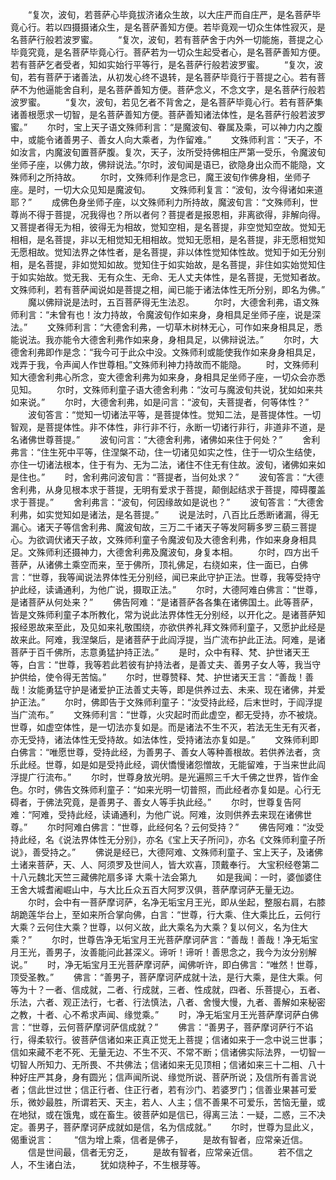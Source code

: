 <!-- { "loadSidebar": true } -->
　　“复次，波旬，若菩萨心毕竟拔济诸众生故，以大庄严而自庄严，是名菩萨毕竟心行。若以四摄摄诸众生，是名菩萨善知方便。若毕竟观一切众生体性寂灭，是名菩萨行般若波罗蜜。
　　“复次，波旬，若有菩萨舍于内外一切能施，菩提之心毕竟究竟，是名菩萨毕竟心行。菩萨若为一切众生起受者心，是名菩萨善知方便。若有菩萨乞者受者，知如实始行平等行，是名菩萨行般若波罗蜜。
　　“复次，波旬，若有菩萨于诸善法，从初发心终不退转，是名菩萨毕竟行于菩提之心。若有菩萨不为他逼能舍自利，是名菩萨善知方便。菩萨念义，不念文字，是名菩萨行般若波罗蜜。
　　“复次，波旬，若见乞者不背舍之，是名菩萨毕竟心行。若有菩萨集诸善根愿求一切智，是名菩萨善知方便。菩萨善知诸法体性，是名菩萨行般若波罗蜜。”
　　尔时，宝上天子语文殊师利言：“是魔波旬、眷属及乘，可以神力内之腹中，或能令诸善男子、善女人向大乘者，为作留难。”
　　文殊师利言：“天子，不如汝言，内魔波旬置菩萨腹。复次，天子，汝所受持佛相庄严第一受乐，令魔波旬坐师子座，以佛力故，佛辩说法。”尔时，波旬闻是语已，欲隐身出众而不能隐，文殊师利之所持故。
　　尔时，文殊师利作是念已，魔王波旬作佛身相，坐师子座。是时，一切大众见知是魔波旬。
　　文殊师利复言：“波旬，汝今得诸如来道耶？”
　　成佛色身坐师子座，以文殊师利力所持故，魔波旬言：“文殊师利，世尊尚不得于菩提，况我得也？所以者何？菩提者是报恩相，非离欲得，非解向得。又菩提者得无为相，彼得无为相故，觉知空相，是名菩提，非空觉知空故。觉知无相相，是名菩提，非以无相觉知无相相故。觉知无愿相，是名菩提，非无愿相觉知无愿相故。觉知法界之体性者，是名菩提，非以体性觉知体性故。觉知于如无分别相，是名菩提，非如觉知如故。觉知住于如实始故，是名菩提，非住如实始觉知住于如实始故。觉无我、无有众生、无命、无人丈夫体性，是名菩提，无觉知者故。文殊师利，若有菩萨闻说如是菩提之相，闻已能于诸法体性无所分别，即名为佛。”
　　魔以佛辩说是法时，五百菩萨得无生法忍。
　　尔时，大德舍利弗，语文殊师利言：“未曾有也！汝力持故，令魔波旬作如来身，身相具足坐师子座，说是深法。”
　　文殊师利言：“大德舍利弗，一切草木树林无心，可作如来身相具足，悉能说法。我亦能令大德舍利弗作如来身，身相具足，以佛辩说法。”
　　尔时，大德舍利弗即作是念：“我今可于此众中没。文殊师利或能使我作如来身身相具足，戏弄于我，令声闻人作世尊相。”文殊师利神力持故而不能隐。
　　时，文殊师利知大德舍利弗心所念，变大德舍利弗为如来身，身相具足坐师子座，一切众会亦悉见知。
　　尔时，文殊师利童子语大德舍利弗：“汝可与魔波旬共说，犹如如来共如来说。”
　　尔时，大德舍利弗，如是问言：“波旬，夫菩提者，何等体性？”
　　波旬答言：“觉知一切诸法平等，是菩提体性。觉知二法，是菩提体性。一切智观，是菩提体性。非不体性，非行非不行，永断一切诸行非行，非道非不道，是名诸佛世尊菩提。”
　　波旬问言：“大德舍利弗，诸佛如来住于何处？”
　　舍利弗言：“住生死中平等，住涅槃不动，住一切诸见如实之性，住于一切众生结使，亦住一切诸法根本，住于有为、无为二法，诸住不住无有住故。波旬，诸佛如来如是住也。”
　　时，舍利弗问波旬言：“菩提者，当何处求？”
　　波旬答言：“大德舍利弗，从身见根本求于菩提，无明有爱求于菩提，颠倒起结求于菩提，障碍覆盖求于菩提。”
　　舍利弗言：“波旬，何因缘故如是说也？”
　　波旬答言：“大德舍利弗，如实觉知如是诸法，是名菩提。”
　　说是法时，八百比丘悉断诸漏，得无漏心。诸天子等信舍利弗、魔波旬故，三万二千诸天子等发阿耨多罗三藐三菩提心。为欲调伏诸天子故，文殊师利童子令魔波旬及大德舍利弗，作如来身身相具足。文殊师利还摄神力，大德舍利弗及魔波旬，身复本相。
　　尔时，四方出千菩萨，从诸佛土乘空而来，至于佛所，顶礼佛足，右绕如来，住一面已，白佛言：“世尊，我等闻说法界体性无分别经，闻已来此守护正法。世尊，我等受持守护此经，读诵通利，为他广说，摄取正法。”
　　尔时，大德阿难白佛言：“世尊，是诸菩萨从何处来？”
　　佛告阿难：“是诸菩萨各各集在诸佛国土。此等菩萨，皆是文殊师利童子本所教化，常为说此法界体性无分别经，以开化之。是诸菩萨知报经恩故来至此，及见如来礼敬围绕，亦欲供养礼拜文殊师利童子，又愿护此经是故来此。阿难，我涅槃后，是诸菩萨于此阎浮提，当广流布护此正法。阿难，是诸菩萨于百千佛所，志意勇猛护持正法。”
　　是时，众中有释、梵、护世诸天王等，白言：“世尊，我等若此若彼有护持法者，是善丈夫、善男子女人等，我当守护供给，使令得无苦恼。”
　　尔时，世尊赞释、梵、护世诸天王言：“善哉！善哉！汝能勇猛守护是诸爱护正法善丈夫等，即是供养过去、未来、现在诸佛，并爱护正法。”
　　尔时，佛即告于文殊师利童子：“汝受持此经，后末世时，于阎浮提当广流布。”
　　文殊师利言：“世尊，火灾起时而此虚空，都无受持，亦不被烧。世尊，如虚空体性，是一切法亦复如是。而是诸法不生不灭，若法无生无有灭者，亦无受持，诸法体性无受持故。如法体性，受持诸法亦复如是。”
　　文殊师利即白佛言：“唯愿世尊，受持此经，为善男子、善女人等种善根故。若供养法者，贪乐此经。世尊，如是如是受持此经，调伏憍慢诸怨憎故，无能留难，于当来世此阎浮提广行流布。”
　　尔时，世尊身放光明。是光遍照三千大千佛之世界，皆作金色。尔时，佛告文殊师利童子：“如来光明一切普照，而此经者亦复如是。心行无碍者，于佛法究竟，是善男子、善女人等手执此经。”
　　尔时，世尊复告阿难：“阿难，受持此经，读诵通利，为他广说。阿难，汝则供养去来现在诸佛世尊。”
　　尔时阿难白佛言：“世尊，此经何名？云何受持？”
　　佛告阿难：“汝受持此经，名《说法界体性无分别》，亦名《宝上天子所问》，亦名《文殊师利童子所说》，善受持之。”
　　佛说是经已，大德阿难、文殊师利童子、宝上天子，及诸佛土诸来菩萨，天、人、阿须罗及世间人，皆大欢喜，顶戴奉行。
大宝积经卷第二十八元魏北天竺三藏佛陀扇多译
大乘十法会第九
　　如是我闻：一时，婆伽婆住王舍大城耆阇崛山中，与大比丘众五百大阿罗汉俱，菩萨摩诃萨无量无边。
　　尔时，会中有一菩萨摩诃萨，名净无垢宝月王光，即从坐起，整服右肩，右膝胡跪莲华台上，至如来所合掌向佛，白言：“世尊，行大乘、住大乘比丘，云何行大乘？云何住大乘？世尊，以何义故，此大乘名为大乘？复以何义，名为住大乘？”
　　尔时，世尊告净无垢宝月王光菩萨摩诃萨言：“善哉！善哉！净无垢宝月王光，善男子，汝善能问此甚深义。谛听！谛听！善思念之，我今为汝分别解说。”
　　时，净无垢宝月王光菩萨摩诃萨，闻佛听许，即白佛言：“唯然！世尊，顶受圣教。”
　　佛言：“善男子，菩萨摩诃萨成就十法，是行大乘，是住大乘。何等为十？一者、信成就，二者、行成就，三者、性成就，四者、乐菩提心，五者、乐法，六者、观正法行，七者、行法慎法，八者、舍慢大慢，九者、善解如来秘密之教，十者、心不希求声闻、缘觉乘。”
　　时，净无垢宝月王光菩萨摩诃萨白佛言：“世尊，云何菩萨摩诃萨信成就？”
　　佛言：“善男子，菩萨摩诃萨行不谄行，得柔软行。彼菩萨信诸如来正真正觉无上菩提；信诸如来于一念中说三世事；信如来藏不老不死、无量无边、不生不灭、不常不断；信诸佛实际法界，一切智一切智人所知力、无所畏、不共佛法；信诸如来无见顶相；信诸如来三十二相、八十种好庄严其身，身有圆光；信声闻所说、缘觉所说、菩萨所说；及信所有善言说者；信此世过世；信正行者、住正行者，若有沙门、若婆罗门；信善业果甚可爱乐，微妙最胜，所谓若天、天主，若人、人主；信不善果不可爱乐，苦恼无量，或在地狱，或在饿鬼，或在畜生。彼菩萨如是信已，得离三法：一疑，二惑，三不决定。善男子，菩萨摩诃萨成就如是信，名为信成就。”
　　尔时，世尊为显此义，偈重说言：
　　“信为增上乘，信者是佛子，
　　是故有智者，应常亲近信。
　　信是世间最，信者无穷乏，
　　是故有智者，应常亲近信。
　　若不信之人，不生诸白法，
　　犹如烧种子，不生根芽等。
